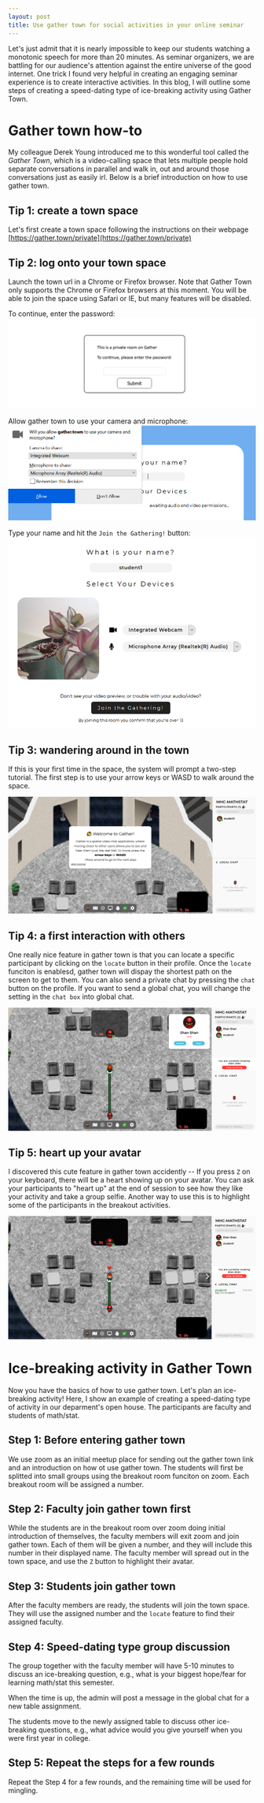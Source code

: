 ```yaml
---
layout: post
title: Use gather town for social activities in your online seminar
---
```


Let's just admit that it is nearly impossible to keep our students watching a monotonic speech for more than 20 minutes. As seminar organizers, we are battling for our audience's attention against the entire universe of the good internet. One trick I found very helpful in creating an engaging seminar experience is to create interactive activities. In this blog, I will outline some steps of creating a speed-dating type of ice-breaking activity using Gather Town. 

# Gather town how-to
My colleague Derek Young introduced me to this wonderful tool called the *Gather Town*, which is a video-calling space that lets multiple people hold separate conversations in parallel and walk in, out and around those conversations just as easily irl.  Below is a brief introduction on how to use gather town. 

## Tip 1: create a town space

Let's first create a town space following the instructions on their webpage [https://gather.town/private](https://gather.town/private) 

## Tip 2: log onto your town space
Launch the town url in a Chrome or Firefox browser.  Note that Gather Town only supports the Chrome or Firefox browsers at this moment. You will be able to join the space using Safari or IE, but many features will be disabled. 

To continue, enter the password:
![im1](https://github.com/sshanshans/writing/blob/master/images/post/scr1.png?raw=true)

Allow gather town to use your camera and microphone:
![im2](https://github.com/sshanshans/writing/blob/master/images/post/scr2.png?raw=true)

Type your name and hit the `Join the Gathering!` button: 
![im3](https://github.com/sshanshans/writing/blob/master/images/post/scr3.png?raw=true)

## Tip 3: wandering around in the town
If this is your first time in the space, the system will prompt a two-step tutorial. The first step is to use your arrow keys or WASD to walk around the space. 

![im5](https://github.com/sshanshans/writing/blob/master/images/post/scr4.png?raw=true)

## Tip 4: a first interaction with others
One really nice feature in gather town is that you can locate a specific participant by clicking on the `locate` button in their profile. Once the `locate` funciton is enablesd, gather town will dispay the shortest path on the screen to get to them.  You can also send a private chat by pressing the `chat` button on the profile. If you want to send a global chat, you will change the setting in the `chat box` into global chat. 

![im6](https://github.com/sshanshans/writing/blob/master/images/post/scr5.png?raw=true)


## Tip 5: heart up your avatar
I discovered this cute feature in gather town accidently --  If you press `Z` on your keyboard, there will be a heart showing up on your avatar. You can ask your participants to "heart up" at the end of session to see how they like your activity and take a group selfie. Another way to use this is to highlight some of the participants in the breakout activities.

![im6](https://github.com/sshanshans/writing/blob/master/images/post/scr6.png?raw=true)

# Ice-breaking activity in Gather Town
Now you have the basics of how to use gather town. Let's plan an ice-breaking activity! Here, I show an example of creating a speed-dating type of activity in our deparment's open house. The participants are faculty and students of math/stat. 

## Step 1: Before entering gather town
We use zoom as an initial meetup place for sending out the gather town link and an introduction on how ot use gather town. The students will first be splitted into small groups using the breakout room funciton on zoom. Each breakout room will be assigned a number. 

## Step 2: Faculty join gather town first
While the students are in the breakout room over zoom doing initial introduction of themselves, the faculty members will exit zoom and join gather town. Each of them will be given a number, and they will include this number in their displayed name. The faculty member will spread out in the town space, and use the `Z` button to highlight their avatar.

## Step 3: Students join gather town
After the faculty members are ready, the students will join the town space. They will use the assigned number and the `locate` feature to find their assigned faculty. 

## Step 4: Speed-dating type group discussion
The group together with the faculty member will have 5-10 minutes to discuss an ice-breaking question, e.g., what is your biggest hope/fear for learning math/stat this semester.

When the time is up, the admin will post a message in the global chat for a new table assignment. 

The students move to the newly assigned table to discuss other ice-breaking questions, e.g., what advice would you give yourself when you were first year in college. 

## Step 5: Repeat the steps for a few rounds
Repeat the Step 4 for a few rounds, and the remaining time will be used for mingling. 

